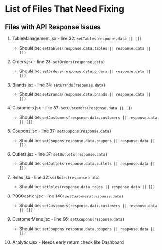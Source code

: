 # List of Files That Need Fixing

## Files with API Response Issues

1. TableManagement.jsx - line 32: `setTables(response.data || [])`
   - Should be: `setTables(response.data.tables || response.data || [])`

2. Orders.jsx - line 28: `setOrders(response.data)`
   - Should be: `setOrders(response.data.orders || response.data || [])`

3. Brands.jsx - line 34: `setBrands(response.data)`
   - Should be: `setBrands(response.data.brands || response.data || [])`

4. Customers.jsx - line 37: `setCustomers(response.data || [])`
   - Should be: `setCustomers(response.data.customers || response.data || [])`

5. Coupons.jsx - line 37: `setCoupons(response.data)`
   - Should be: `setCoupons(response.data.coupons || response.data || [])`

6. Outlets.jsx - line 37: `setOutlets(response.data)`
   - Should be: `setOutlets(response.data.outlets || response.data || [])`

7. Roles.jsx - line 32: `setRoles(response.data)`
   - Should be: `setRoles(response.data.roles || response.data || [])`

8. POSCashier.jsx - line 146: `setCustomers(response.data)`
   - Should be: `setCustomers(response.data.customers || response.data || [])`

9. CustomerMenu.jsx - line 96: `setCoupons(response.data)`
   - Should be: `setCoupons(response.data.coupons || response.data || [])`

10. Analytics.jsx - Needs early return check like Dashboard
